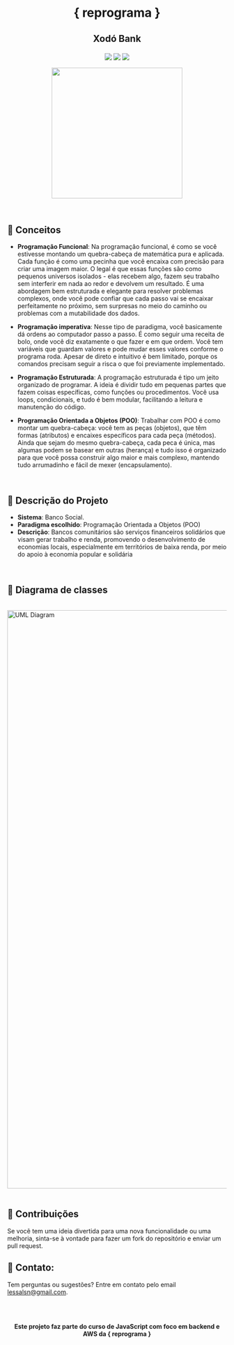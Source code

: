 # <p align = "center">{ reprograma } </p>
## <p align = "center">Xodó Bank</p>


<p align = "center">
   <img src="https://img.shields.io/badge/autor-luanalessa-FF5757?style=flat-square" />
   <img src="https://img.shields.io/badge/semana-01-FF5757?style=flat-square" />
   <img src="https://img.shields.io/github/languages/count/luanalessa/ts-backend-template?color=FF5757&style=flat-square" />
</p>

<p align = "center">
  <img width="300px" src="https://github.com/luanalessa/on36-ijs-xodo-bank/assets/72531277/55e783ae-7df7-4af0-aa80-d1d507d5f2fb" />
</p>

<br>

## 📕 Conceitos
- **Programação Funcional**: Na programação funcional, é como se você estivesse montando um quebra-cabeça de matemática pura e aplicada. Cada função é como uma pecinha que você encaixa com precisão para criar uma imagem maior. O legal é que essas funções são como pequenos universos isolados - elas recebem algo, fazem seu trabalho sem interferir em nada ao redor e devolvem um resultado. É uma abordagem bem estruturada e elegante para resolver problemas complexos, onde você pode confiar que cada passo vai se encaixar perfeitamente no próximo, sem surpresas no meio do caminho ou problemas com a mutabilidade dos dados.

- **Programação imperativa**: Nesse tipo de paradigma, você basicamente dá ordens ao computador passo a passo. É como seguir uma receita de bolo, onde você diz exatamente o que fazer e em que ordem. Você tem variáveis que guardam valores e pode mudar esses valores conforme o programa roda. Apesar de direto e intuitivo é bem limitado, porque os comandos precisam seguir a risca o que foi previamente implementado.
  
- **Programação Estruturada**: A programação estruturada é tipo um jeito organizado de programar. A ideia é dividir tudo em pequenas partes que fazem coisas específicas, como funções ou procedimentos. Você usa loops, condicionais, e tudo é bem modular, facilitando a leitura e manutenção do código.
  
- **Programação Orientada a Objetos (POO)**: Trabalhar com POO é como montar um quebra-cabeça: você tem as peças (objetos), que têm formas (atributos) e encaixes específicos para cada peça (métodos). Ainda que sejam do mesmo quebra-cabeça, cada peca é única, mas algumas podem se basear em outras (herança) e tudo isso é organizado para que você possa construir algo maior e mais complexo, mantendo tudo arrumadinho e fácil de mexer (encapsulamento).

<br>

## 📂  Descrição do Projeto

- **Sistema**: Banco Social.
- **Paradigma escolhido**:  Programação Orientada a Objetos (POO)
- **Descrição**: Bancos comunitários são serviços financeiros solidários que visam gerar trabalho e renda, promovendo o desenvolvimento de economias locais, especialmente em territórios de baixa renda, por meio do apoio à economia popular e solidária
  
<br>

## 🚩 Diagrama de classes 
<br>
<img width="1327" alt="UML Diagram" src="https://github.com/luanalessa/on36-ijs-xodo-bank/assets/72531277/c64626ef-df8a-4c80-b6d8-dc98d33588a9">

<br>
<br> 

## 🤝 Contribuições

Se você tem uma ideia divertida para uma nova funcionalidade ou uma melhoria, sinta-se à vontade para fazer um fork do repositório e enviar um pull request. 
<br> 

## 📧 Contato: 

Tem perguntas ou sugestões? Entre em contato pelo email lessalsn@gmail.com.

<br> 
<br> 

<strong><p align = "center"> Este projeto faz parte do curso de JavaScript com foco em backend e AWS da { reprograma } </p></strong>
